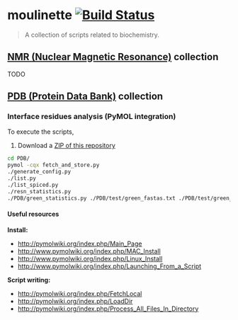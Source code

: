 moulinette [![Build Status](https://travis-ci.org/ThibWeb/moulinette.svg?branch=master)](https://travis-ci.org/ThibWeb/moulinette)
==========

> A collection of scripts related to biochemistry.

## [NMR (Nuclear Magnetic Resonance)](https://en.wikibooks.org/wiki/Structural_Biochemistry/Proteins/NMR_Spectroscopy) collection

TODO

## [PDB (Protein Data Bank)](http://www.rcsb.org/pdb/home/home.do) collection

### Interface residues analysis (PyMOL integration)

To execute the scripts,

1. Download a [ZIP of this repository](https://github.com/ThibWeb/moulinette/archive/master.zip)

```sh
cd PDB/
pymol -cqx fetch_and_store.py
./generate_config.py
./list.py
./list_spiced.py
./resn_statistics.py
./PDB/green_statistics.py ./PDB/test/green_fastas.txt ./PDB/test/green_IR.txt
```

#### Useful resources

**Install:**

- http://pymolwiki.org/index.php/Main_Page
- http://www.pymolwiki.org/index.php/MAC_Install
- http://www.pymolwiki.org/index.php/Linux_Install
- http://www.pymolwiki.org/index.php/Launching_From_a_Script

**Script writing:**

- http://pymolwiki.org/index.php/FetchLocal
- http://pymolwiki.org/index.php/LoadDir
- http://pymolwiki.org/index.php/Process_All_Files_In_Directory
